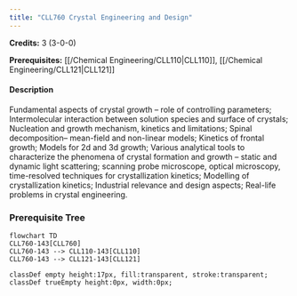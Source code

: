```yaml
---
title: "CLL760 Crystal Engineering and Design"
---
```

**Credits:** 3 (3-0-0)

**Prerequisites:** [[/Chemical Engineering/CLL110|CLL110]], [[/Chemical Engineering/CLL121|CLL121]]

#### Description
Fundamental aspects of crystal growth – role of controlling parameters; Intermolecular interaction between solution species and surface of crystals; Nucleation and growth mechanism, kinetics and limitations; Spinal decomposition– mean-field and non-linear models; Kinetics of frontal growth; Models for 2d and 3d growth; Various analytical tools to characterize the phenomena of crystal formation and growth – static and dynamic light scattering; scanning probe microscope, optical microscopy, time-resolved techniques for crystallization kinetics; Modelling of crystallization kinetics; Industrial relevance and design aspects; Real-life problems in crystal engineering.

### Prerequisite Tree

```mermaid
flowchart TD
CLL760-143[CLL760]
CLL760-143 --> CLL110-143[CLL110]
CLL760-143 --> CLL121-143[CLL121]

classDef empty height:17px, fill:transparent, stroke:transparent;
classDef trueEmpty height:0px, width:0px;
```